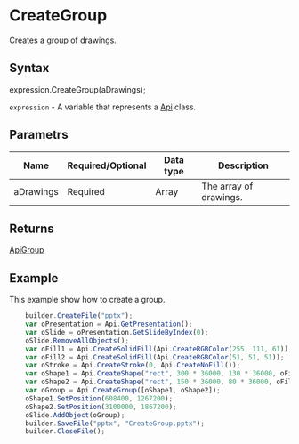 # CreateGroup

Creates a group of drawings.

## Syntax

expression.CreateGroup(aDrawings);

`expression` - A variable that represents a [Api](../Api.md) class.

## Parametrs

| **Name** | **Required/Optional** | **Data type** | **Description** |
| ------------- | ------------- | ------------- | ------------- |
| aDrawings | Required | Array | The array of drawings. |

## Returns

[ApiGroup](../../ApiGroup/ApiGroup.md)

## Example

This example show how to create a group.

```javascript
	builder.CreateFile("pptx");
	var oPresentation = Api.GetPresentation();
	var oSlide = oPresentation.GetSlideByIndex(0);
	oSlide.RemoveAllObjects();
	var oFill1 = Api.CreateSolidFill(Api.CreateRGBColor(255, 111, 61));
	var oFill2 = Api.CreateSolidFill(Api.CreateRGBColor(51, 51, 51));
	var oStroke = Api.CreateStroke(0, Api.CreateNoFill());
	var oShape1 = Api.CreateShape("rect", 300 * 36000, 130 * 36000, oFill1, oStroke);
	var oShape2 = Api.CreateShape("rect", 150 * 36000, 80 * 36000, oFill2, oStroke);
	var oGroup = Api.CreateGroup([oShape1, oShape2]);
	oShape1.SetPosition(608400, 1267200);
	oShape2.SetPosition(3100000, 1867200);
	oSlide.AddObject(oGroup);
	builder.SaveFile("pptx", "CreateGroup.pptx");
	builder.CloseFile();
```